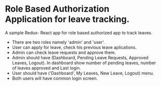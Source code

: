# Role Based Authorization Application for leave tracking.

A sample Redux- React app for role based authorized app to track leaves.

- There are two roles namely 'admin' and 'user'.
- User can apply for leave, check his previous leave aplications.
- Admin can check leave requests and approve them.
- Admin should have (Dashboard, Pending Leave Requests, Approved Leaves, Logout). In dashboard show number of pending leaves, number of leaves approved and Last login.
- User should have ('Dashboard', My Leaves, New Leave, Logout) menu.
- Both users will have common login screen.
